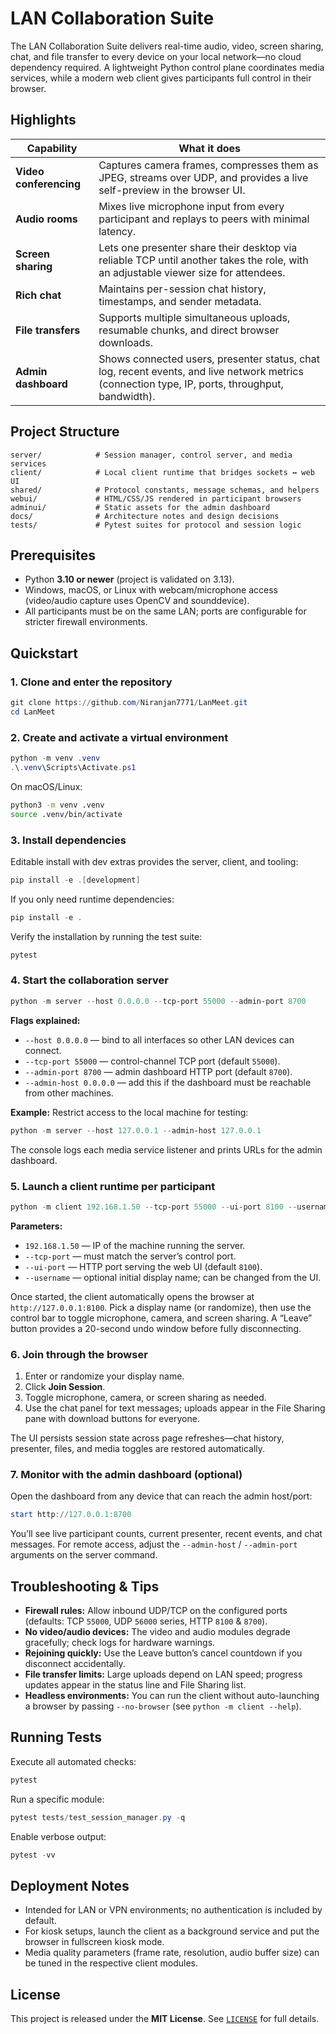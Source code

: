 # LAN Collaboration Suite

The LAN Collaboration Suite delivers real-time audio, video, screen sharing, chat, and file transfer to every device on your local network—no cloud dependency required. A lightweight Python control plane coordinates media services, while a modern web client gives participants full control in their browser.

## Highlights

| Capability | What it does |
| --- | --- |
| **Video conferencing** | Captures camera frames, compresses them as JPEG, streams over UDP, and provides a live self-preview in the browser UI. |
| **Audio rooms** | Mixes live microphone input from every participant and replays to peers with minimal latency. |
| **Screen sharing** | Lets one presenter share their desktop via reliable TCP until another takes the role, with an adjustable viewer size for attendees. |
| **Rich chat** | Maintains per-session chat history, timestamps, and sender metadata. |
| **File transfers** | Supports multiple simultaneous uploads, resumable chunks, and direct browser downloads. |
| **Admin dashboard** | Shows connected users, presenter status, chat log, recent events, and live network metrics (connection type, IP, ports, throughput, bandwidth). |

## Project Structure

```
server/            # Session manager, control server, and media services
client/            # Local client runtime that bridges sockets ↔ web UI
shared/            # Protocol constants, message schemas, and helpers
webui/             # HTML/CSS/JS rendered in participant browsers
adminui/           # Static assets for the admin dashboard
docs/              # Architecture notes and design decisions
tests/             # Pytest suites for protocol and session logic
```

## Prerequisites

- Python **3.10 or newer** (project is validated on 3.13).
- Windows, macOS, or Linux with webcam/microphone access (video/audio capture uses OpenCV and sounddevice).
- All participants must be on the same LAN; ports are configurable for stricter firewall environments.

## Quickstart

### 1. Clone and enter the repository

```powershell
git clone https://github.com/Niranjan7771/LanMeet.git
cd LanMeet
```

### 2. Create and activate a virtual environment

```powershell
python -m venv .venv
.\.venv\Scripts\Activate.ps1
```

On macOS/Linux:

```bash
python3 -m venv .venv
source .venv/bin/activate
```

### 3. Install dependencies

Editable install with dev extras provides the server, client, and tooling:

```powershell
pip install -e .[development]
```

If you only need runtime dependencies:

```powershell
pip install -e .
```

Verify the installation by running the test suite:

```powershell
pytest
```

### 4. Start the collaboration server

```powershell
python -m server --host 0.0.0.0 --tcp-port 55000 --admin-port 8700
```

**Flags explained:**

- `--host 0.0.0.0` — bind to all interfaces so other LAN devices can connect.
- `--tcp-port 55000` — control-channel TCP port (default `55000`).
- `--admin-port 8700` — admin dashboard HTTP port (default `8700`).
- `--admin-host 0.0.0.0` — add this if the dashboard must be reachable from other machines.

**Example:** Restrict access to the local machine for testing:

```powershell
python -m server --host 127.0.0.1 --admin-host 127.0.0.1
```

The console logs each media service listener and prints URLs for the admin dashboard.

### 5. Launch a client runtime per participant

```powershell
python -m client 192.168.1.50 --tcp-port 55000 --ui-port 8100 --username "alex"
```

**Parameters:**

- `192.168.1.50` — IP of the machine running the server.
- `--tcp-port` — must match the server’s control port.
- `--ui-port` — HTTP port serving the web UI (default `8100`).
- `--username` — optional initial display name; can be changed from the UI.

Once started, the client automatically opens the browser at `http://127.0.0.1:8100`. Pick a display name (or randomize), then use the control bar to toggle microphone, camera, and screen sharing. A “Leave” button provides a 20-second undo window before fully disconnecting.

### 6. Join through the browser

1. Enter or randomize your display name.
2. Click **Join Session**.
3. Toggle microphone, camera, or screen sharing as needed.
4. Use the chat panel for text messages; uploads appear in the File Sharing pane with download buttons for everyone.

The UI persists session state across page refreshes—chat history, presenter, files, and media toggles are restored automatically.

### 7. Monitor with the admin dashboard (optional)

Open the dashboard from any device that can reach the admin host/port:

```powershell
start http://127.0.0.1:8700
```

You’ll see live participant counts, current presenter, recent events, and chat messages. For remote access, adjust the `--admin-host` / `--admin-port` arguments on the server command.

## Troubleshooting & Tips

- **Firewall rules:** Allow inbound UDP/TCP on the configured ports (defaults: TCP `55000`, UDP `56000` series, HTTP `8100` & `8700`).
- **No video/audio devices:** The video and audio modules degrade gracefully; check logs for hardware warnings.
- **Rejoining quickly:** Use the Leave button’s cancel countdown if you disconnect accidentally.
- **File transfer limits:** Large uploads depend on LAN speed; progress updates appear in the status line and File Sharing list.
- **Headless environments:** You can run the client without auto-launching a browser by passing `--no-browser` (see `python -m client --help`).

## Running Tests

Execute all automated checks:

```powershell
pytest
```

Run a specific module:

```powershell
pytest tests/test_session_manager.py -q
```

Enable verbose output:

```powershell
pytest -vv
```

## Deployment Notes

- Intended for LAN or VPN environments; no authentication is included by default.
- For kiosk setups, launch the client as a background service and put the browser in fullscreen kiosk mode.
- Media quality parameters (frame rate, resolution, audio buffer size) can be tuned in the respective client modules.

## License

This project is released under the **MIT License**. See [`LICENSE`](LICENSE) for full details.
